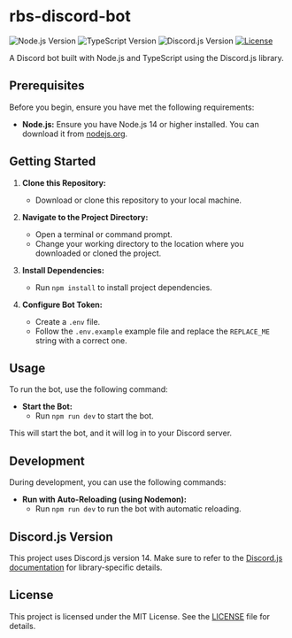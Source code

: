 # rbs-discord-bot

![Node.js Version](https://img.shields.io/badge/Node.js-14%2B-brightgreen)
![TypeScript Version](https://img.shields.io/badge/TypeScript-5%2B-blue)
![Discord.js Version](https://img.shields.io/badge/Discord.js-14%2B-7289DA)
[![License](https://img.shields.io/badge/License-MIT-blue.svg)](LICENSE)

A Discord bot built with Node.js and TypeScript using the Discord.js library.

## Prerequisites

Before you begin, ensure you have met the following requirements:

- **Node.js:** Ensure you have Node.js 14 or higher installed. You can download it from [nodejs.org](https://nodejs.org/).

## Getting Started

1. **Clone this Repository:**

   - Download or clone this repository to your local machine.

2. **Navigate to the Project Directory:**

   - Open a terminal or command prompt.
   - Change your working directory to the location where you downloaded or cloned the project.

3. **Install Dependencies:**

   - Run `npm install` to install project dependencies.

4. **Configure Bot Token:**
   - Create a `.env` file.
   - Follow the `.env.example` example file and replace the `REPLACE_ME` string with a correct one.

## Usage

To run the bot, use the following command:

- **Start the Bot:**
  - Run `npm run dev` to start the bot.

This will start the bot, and it will log in to your Discord server.

## Development

During development, you can use the following commands:

- **Run with Auto-Reloading (using Nodemon):**
  - Run `npm run dev` to run the bot with automatic reloading.

## Discord.js Version

This project uses Discord.js version 14. Make sure to refer to the [Discord.js documentation](https://discord.js.org/#/docs/main/stable/general/welcome) for library-specific details.

## License

This project is licensed under the MIT License. See the [LICENSE](LICENSE) file for details.
